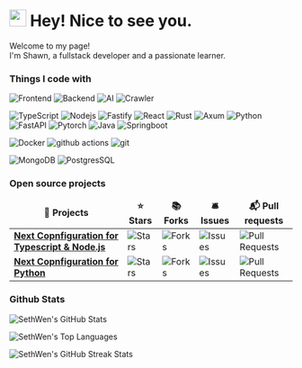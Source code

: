 <h1>
<img src="https://emojis.slackmojis.com/emojis/images/1531849430/4246/blob-sunglasses.gif?1531849430" width="30"/> 
Hey! Nice to see you.
</h1>


<p>
Welcome to my page! 
<br>
I'm Shawn, a fullstack developer and a passionate learner. 
<br> 

<h3>Things I code with</h3>
<p>
  <p>
    <img alt="Frontend" src="https://img.shields.io/badge/-Frontend-007ACC?style=flat-square&logo=frontend&logoColor=white" />
    <img alt="Backend" src="https://img.shields.io/badge/-Backend-007ACC?style=flat-square&logo=backend&logoColor=white" />
    <img alt="AI" src="https://img.shields.io/badge/-AI-007ACC?style=flat-square&logo=ai&logoColor=white" />
    <img alt="Crawler" src="https://img.shields.io/badge/-Crawler-007ACC?style=flat-square&logo=crawler&logoColor=white" />
  </p>

  <p>
  <img alt="TypeScript" src="https://img.shields.io/badge/-TypeScript-007ACC?style=flat-square&logo=typescript&logoColor=white" />
  <img alt="Nodejs" src="https://img.shields.io/badge/-Nodejs-43853d?style=flat-square&logo=Node.js&logoColor=white" />
  <img alt="Fastify" src="https://img.shields.io/badge/-Fastify-43853d?style=flat-square&logo=fastify&logoColor=white" />
  <img alt="React" src="https://img.shields.io/badge/-React-45b8d8?style=flat-square&logo=react&logoColor=white" />
  <img alt="Rust" src="https://img.shields.io/badge/-Rust-43853d?style=flat-square&logo=Rust&logoColor=white" />
  <img alt="Axum" src="https://img.shields.io/badge/-Axum-43853d?style=flat-square&logo=axum&logoColor=white" />
  <img alt="Python" src="https://img.shields.io/badge/-Python-43853d?style=flat-square&logo=python&logoColor=white" />
  <img alt="FastAPI" src="https://img.shields.io/badge/-FastAPI-43853d?style=flat-square&logo=fastapi&logoColor=white" />
  <img alt="Pytorch" src="https://img.shields.io/badge/-Pytorch-43853d?style=flat-square&logo=pytorch&logoColor=white" />
  <img alt="Java" src="https://img.shields.io/badge/-Java-43853d?style=flat-square&logo=java&logoColor=white" />
  <img alt="Springboot" src="https://img.shields.io/badge/-Springboot-43853d?style=flat-square&logo=springboot&logoColor=white" />
  </p>


  <p>
  <img alt="Docker" src="https://img.shields.io/badge/-Docker-46a2f1?style=flat-square&logo=docker&logoColor=white" />
  <img alt="github actions" src="https://img.shields.io/badge/-Github_Actions-2088FF?style=flat-square&logo=github-actions&logoColor=white" />
  <img alt="git" src="https://img.shields.io/badge/-Git-F05032?style=flat-square&logo=git&logoColor=white" />
  </p>

  <p>
  <img alt="MongoDB" src="https://img.shields.io/badge/-MongoDB-13aa52?style=flat-square&logo=mongodb&logoColor=white" />
  <img alt="PostgresSQL" src="https://img.shields.io/badge/-PostgreSQL-13aa52?style=flat-square&logo=postgresql&logoColor=white" />
  </p>
</p>

<h3>Open source projects</h3>
<table>
  <thead align="center">
    <tr border: none;>
      <td><b>🎁 Projects</b></td>
      <td><b>⭐ Stars</b></td>
      <td><b>📚 Forks</b></td>
      <td><b>🛎 Issues</b></td>
      <td><b>📬 Pull requests</b></td>
    </tr>
  </thead>
  <tbody>
    <tr>
      <td>
        <a href="https://github.com/SethWen/confng-ts">
        <b>Next Copnfiguration for Typescript & Node.js</b>
        </a>
      </td>
      <td>
      <img alt="Stars" src="https://img.shields.io/github/stars/SethWen/confng-ts?style=flat-square&labelColor=343b41"/>
      </td>
      <td>
      <img alt="Forks" src="https://img.shields.io/github/forks/SethWen/confng-ts?style=flat-square&labelColor=343b41"/>
      </td>
      <td>
      <img alt="Issues" src="https://img.shields.io/github/issues/SethWen/confng-ts?style=flat-square&labelColor=343b41"/>
      </td>
      <td>
      <img alt="Pull Requests" src="https://img.shields.io/github/issues-pr/SethWen/confng-ts?style=flat-square&labelColor=343b41"/>
      </td>
    </tr>
    <tr>
      <td>
        <a href="https://github.com/SethWen/confng-py">
        <b>Next Copnfiguration for Python</b>
        </a>
      </td>
      <td>
      <img alt="Stars" src="https://img.shields.io/github/stars/SethWen/confng-py?style=flat-square&labelColor=343b41"/>
      </td>
      <td>
      <img alt="Forks" src="https://img.shields.io/github/forks/SethWen/confng-py?style=flat-square&labelColor=343b41"/>
      </td>
      <td>
      <img alt="Issues" src="https://img.shields.io/github/issues/SethWen/confng-py?style=flat-square&labelColor=343b41"/>
      </td>
      <td>
      <img alt="Pull Requests" src="https://img.shields.io/github/issues-pr/SethWen/confng-py?style=flat-square&labelColor=343b41"/>
      </td>
    </tr>
  </tbody>
</table>

<h3>Github Stats</h3>

![SethWen's GitHub Stats](https://github-readme-stats.vercel.app/api?username=SethWen&show_icons=true&theme=dracula)

![SethWen's Top Languages](https://github-readme-stats.vercel.app/api/top-langs/?username=SethWen&layout=compact&show_icons=true&theme=dracula)

![SethWen's GitHub Streak Stats](https://github-readme-streak-stats.herokuapp.com/?user=SethWen&theme=dracula)
